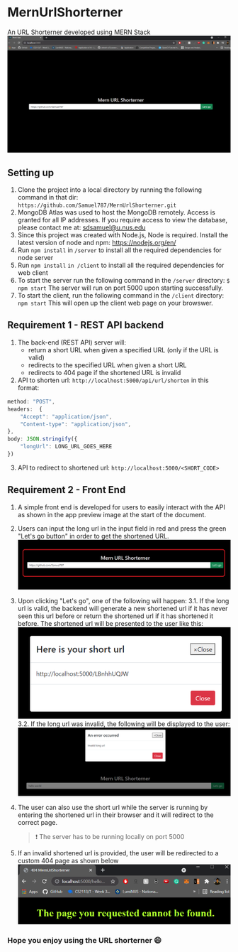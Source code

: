 # MernUrlShorterner

An URL Shorterner developed using MERN Stack
![MernUrlShorterner](docs/ss1.png)

## Setting up

1. Clone the project into a local directory by running the following command in that dir:
   `https://github.com/Samuel787/MernUrlShorterner.git`
2. MongoDB Atlas was used to host the MongoDB remotely. Access is granted for all IP addresses. If you require access to view the database, please contact me at: sdsamuel@u.nus.edu
3. Since this project was created with Node.js, Node is required. Install the latest version of node and npm: https://nodejs.org/en/
4. Run `npm install` in `/server` to install all the required dependencies for node server
5. Run `npm install` `in /client` to install all the required dependencies for web client
6. To start the server run the following command in the `/server` directory:
   `$ npm start`
   The server will run on port 5000 upon starting successfully.
7. To start the client, run the following command in the `/client` directory:
   `npm start`
   This will open up the client web page on your browswer.

## Requirement 1 - REST API backend

1. The back-end (REST API) server will:
   - return a short URL when given a specified URL (only if the URL is valid)
   - redirects to the specified URL when given a short URL
   - redirects to 404 page if the shortened URL is invalid
2. API to shorten url: `http://localhost:5000/api/url/shorten` in this format:

```javascript
method: "POST",
headers:  {
    "Accept": "application/json",
    "Content-type": "application/json",
},
body: JSON.stringify({
    "longUrl": LONG_URL_GOES_HERE
})
```

3. API to redirect to shortened url: `http://localhost:5000/<SHORT_CODE>`

## Requirement 2 - Front End

1. A simple front end is developed for users to easily interact with the API as shown in the app preview image at the start of the document.

2. Users can input the long url in the input field in red and press the green "Let's go button" in order to get the shortened URL.
   ![User Input](docs/r1.png)
3. Upon clicking "Let's go", one of the following will happen:
   3.1. If the long url is valid, the backend will generate a new shortened url if it has never seen this url before or return the shortened url if it has shortened it before. The shortened url will be presented to the user like this:
   ![Succesful shortening](docs/r2.png)
   3.2. If the long url was invalid, the following will be displayed to the user:
   ![Invalid long url](docs/r3.png)
4. The user can also use the short url while the server is running by entering the shortened url in their browser and it will redirect to the correct page.
   > :exclamation: The server has to be running locally on port 5000
5. If an invalid shortened url is provided, the user will be redirected to a custom 404 page as shown below
   ![Invalid long url redirection](docs/r4.png)

### Hope you enjoy using the URL shorterner :smile:
